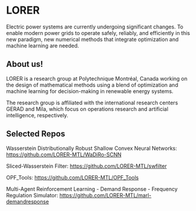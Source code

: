 # LORER

Electric power systems are currently undergoing significant changes. To enable modern power grids to operate safely, reliably, and efficiently in this new paradigm, new numerical methods that integrate optimization and machine learning are needed.

## About us!
LORER is a research group at Polytechnique Montréal, Canada working on the design of mathematical methods using a blend of optimization and machine learning for decision-making in renewable energy systems. 

The research group is affiliated with the international research centers GERAD and Mila, which focus on operations research and artificial intelligence, respectively.

## Selected Repos

Wasserstein Distributionally Robust Shallow Convex Neural Networks: https://github.com/LORER-MTL/WaDiRo-SCNN

Sliced-Wasserstein Filter: https://github.com/LORER-MTL/swfilter

OPF_Tools: https://github.com/LORER-MTL/OPF_Tools

Multi-Agent Reinforcement Learning - Demand Response - Frequency Regulation Simulator: https://github.com/LORER-MTL/marl-demandresponse



